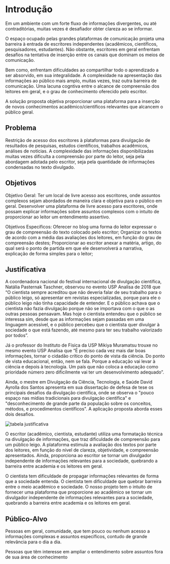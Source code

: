 # Introdução

Em um ambiente com um forte fluxo de informações divergentes, ou até contraditórias, muitas vezes é desafiador obter clareza ao se informar. 

O espaço ocupado pelas grandes plataformas de comunicação projeta uma barreira à entrada de escritores independentes (acadêmicos, científicos, pesquisadores, estudantes). Não obstante, escritores em geral enfrentam desafios na tentativa de inserção entre os canais que dominam os meios de comunicação.

Bem como, enfrentam dificuldades ao compartilhar todo o aprendizado a ser absorvido, em sua integralidade. A complexidade na apresentação das informações ao público mais amplo, muitas vezes, traz outra barreira de comunicação. Uma lacuna cogntiva entre o alcance de compreensão dos leitores em geral, e o grau de conhecimento oferecido pelo escritor.

A solução proposta objetiva proporcionar uma plataforma para a inserção de novos conhecimentos acadêmico/científicos relevantes que alcancem o público geral.


## Problema
Restrição de acesso dos escritores à plataformas para divulgação de resultados de pesquisas, estudos científicos, trabalhos acadêmicos, análises de notícias.
A complexidade das informações disponibilizadas muitas vezes dificulta a compreensão por parte do leitor, seja pela abordagem adotada pelo escritor, seja pela quantidade de informações condensadas no texto divulgado.



## Objetivos
Objetivo Geral:
Ter um local de livre acesso aos escritores, onde assuntos complexos sejam abordados de maneira clara e objetiva para o público em geral.
Desenvolver uma plataforma de livre acesso para escritores, onde possam explicar informações sobre assuntos complexos com o intuito de proporcionar ao leitor um entendimento assertivo.

Objetivos Específicos:
Oferecer no blog uma forma do leitor expressar o grau de compreensão do texto colocado pelo escritor; 
Organizar os textos de acordo com a média das avaliações dos leitores, em função do grau de compreensão destes;
Proporcionar ao escritor anexar a matéria, artigo, do qual será o ponto de partida em que ele desenvolverá a narrativa, explicação de forma simples para o leitor; 


## Justificativa

A coordenadora nacional do festival internacional de divulgação científica, Natália Pasternak Taschner, observou no evento USP Analisa de 2018 que “O cientista sempre acreditou que não deveria falar de seu trabalho para o público leigo, só apresentar em revistas especializadas, porque para ele o público leigo não tinha capacidade de entender. E o público achava que o cientista não fazia divulgação porque não se importava com o que o as outras pessoas pensavam. Mas hoje o cientista entendeu que o público se interessa sim, desde que as informações sejam passadas em uma linguagem acessível, e o público percebeu que o cientista quer divulgar à sociedade o que está fazendo, até mesmo para ter seu trabalho valorizado por todos”.

Já o professor do Instituto de Física da USP Mikiya Muramatsu trouxe no mesmo evento USP Analisa que “É preciso cada vez mais dar boas informações, tornar o cidadão crítico do ponto de vista da ciência. Do ponto de vista educacional, então, nem se fala. Porque a educação vai levar à ciência e depois à tecnologia. Um país que não coloca a educação como prioridade número zero dificilmente vai ter um desenvolvimento adequado”.

Ainda, o mestre em Divulgação da Ciência, Tecnologia, e Saúde David Ayrolla dos Santos apresenta em sua dissertação de defesa de tese os principais desafios da divulgação científica, onde se observa o "pouco espaço nas mídias tradicionais para divulgação científica" e "desconhecimento de grande parte da população sobre os conceitos, métodos, e procedimentos científicos". A aplicação proposta aborda esses dois desafios.

![tabela justificativa](https://user-images.githubusercontent.com/111434777/228079656-1605e6cb-58ca-4aa7-b1cf-eeeca7d5266e.jpg)

O escritor (acadêmico, cientista, estudante) utiliza uma formatação técnica na divulgação de informações, que traz dificuldade de compreensão para um público leigo. A plataforma estimula a avaliação dos textos por parte dos leitores, em função do nível de clareza, objetividade, e compreensão apresentados. Ainda, proporciona ao escritor se tornar um divulgador independente de informações relevantes para a sociedade, quebrando a barreira entre academia e os leitores em geral.

O cientista tem dificuldade de propagar informações relevantes de forma que a sociedade entenda. O cientista tem dificuldade que quebrar barreira entre o meio acadêmico e sociedade. O nosso projeto tem o intuito de fornecer uma plataforma que proporcione ao acadêmico se tornar um divulgador independente de informações relevantes para a sociedade, quebrando a barreira entre academia e os leitores em geral.

## Público-Alvo

Pessoas em geral, comunidade, que tem pouco ou nenhum acesso a informações complexas e assuntos específicos, contudo de grande relevância para o dia a dia.

Pessoas que têm interesse em ampliar o entendimento sobre assuntos fora de sua área de conhecimento

